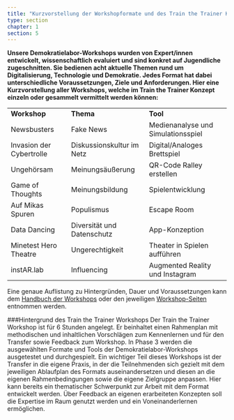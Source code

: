 ```yaml
---
title: "Kurzvorstellung der Workshopformate und des Train the Trainer Konzeptes"
type: section
chapter: 1
section: 5
---
```


<b> Unsere Demokratielabor-Workshops wurden von Expert/innen entwickelt, wissenschaftlich
evaluiert und sind konkret auf Jugendliche zugeschnitten.
Sie bedienen acht aktuelle Themen rund um Digitalisierung,
Technologie und Demokratie. Jedes Format hat dabei unterschiedliche
Voraussetzungen, Ziele und Anforderungen.
Hier eine Kurzvorstellung aller Workshops, welche im Train the Trainer Konzept einzeln oder gesammelt vermittelt werden können: </b>

<table>
  <tbody>
    <tr>
      <td style="font-weight: bold;">Workshop</td>
      <td style="font-weight: bold;">Thema</td>
      <td style="font-weight: bold;">Tool</td>
    </tr>
    <tr>
      <td>Newsbusters</td>
      <td>Fake News</td>
      <td>Medienanalyse und Simulationsspiel</td>
    </tr>
    <tr>
      <td>Invasion der Cybertrolle</td>
      <td>Diskussionskultur im Netz</td>
      <td>Digital/Analoges Brettspiel</td>
    </tr>
    <tr>
      <td>Ungehörsam</td>
      <td>Meinungsäußerung</td>
      <td>QR-Code Ralley erstellen</td>
    </tr>
    <tr>
      <td>Game of Thoughts</td>
      <td>Meinungsbildung</td>
      <td>Spielentwicklung</td>
    </tr>
    <tr>
      <td>Auf Mikas Spuren</td>
      <td>Populismus</td>
      <td>Escape Room</td>
    </tr>
    <tr>
      <td>Data Dancing</td>
      <td>Diversität und Datenschutz</td>
      <td>App-Konzeption</td>
    </tr>
    <tr>
      <td>Minetest Hero Theatre</td>
      <td>Ungerechtigkeit</td>
      <td>Theater in Spielen aufführen</td>
    </tr>
    <tr>
      <td>instAR.lab</td>
      <td>Influencing</td>
      <td>Augmented Reality und Instagram</td>
    </tr>
  </tbody>
</table>

Eine genaue Auflistung zu Hintergründen, Dauer und Voraussetzungen kann dem [Handbuch der Workshops](https://handbuch.demokratielabore.de/) oder den jeweiligen [Workshop-Seiten](https://demokratielabore.de/workshops/) entnommen werden.

###Hintergrund des Train the Trainer Workshops
Der Train the Trainer Workshop ist für 6 Stunden angelegt. Er beinhaltet einen Rahmenplan mit methodischen und inhaltlichen Vorschlägen zum Kennenlernen und für den Transfer sowie Feedback zum Workshop. In Phase 3 werden die ausgewählten Formate und Tools der Demokratielabor-Workshops ausgetestet und durchgespielt. Ein wichtiger Teil dieses Workshops ist der Transfer in die eigene Praxis, in der die Teilnehmenden sich gezielt mit dem jeweiligen Ablaufplan des Formats auseinandersetzen und diesen an die eigenen Rahmenbedingungen sowie die eigene Zielgruppe anpassen. Hier kann bereits ein thematischer Schwerpunkt zur Arbeit mit dem Format entwickelt werden. Über Feedback an eigenen erarbeiteten Konzepten soll die Expertise im Raum genutzt werden und ein Voneinanderlernen ermöglichen. 

